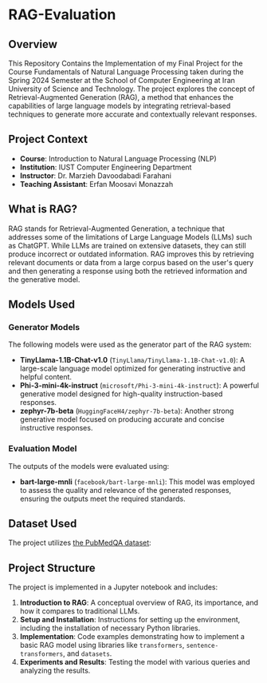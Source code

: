 # RAG-Evaluation

## Overview
This Repository Contains the Implementation of my Final Project for the Course Fundamentals of Natural Language Processing taken during the Spring 2024 Semester at the School of Computer Engineering at Iran University of Science and Technology. The project explores the concept of Retrieval-Augmented Generation (RAG), a method that enhances the capabilities of large language models by integrating retrieval-based techniques to generate more accurate and contextually relevant responses.

## Project Context

- **Course**: Introduction to Natural Language Processing (NLP)
- **Institution**: IUST Computer Engineering Department
- **Instructor**: Dr. Marzieh Davoodabadi Farahani
- **Teaching Assistant**: Erfan Moosavi Monazzah

## What is RAG?

RAG stands for Retrieval-Augmented Generation, a technique that addresses some of the limitations of Large Language Models (LLMs) such as ChatGPT. While LLMs are trained on extensive datasets, they can still produce incorrect or outdated information. RAG improves this by retrieving relevant documents or data from a large corpus based on the user's query and then generating a response using both the retrieved information and the generative model.

## Models Used

### Generator Models

The following models were used as the generator part of the RAG system:

- **TinyLlama-1.1B-Chat-v1.0** (`TinyLlama/TinyLlama-1.1B-Chat-v1.0`): A large-scale language model optimized for generating instructive and helpful content.
- **Phi-3-mini-4k-instruct** (`microsoft/Phi-3-mini-4k-instruct`): A powerful generative model designed for high-quality instruction-based responses.
- **zephyr-7b-beta** (`HuggingFaceH4/zephyr-7b-beta`): Another strong generative model focused on producing accurate and concise instructive responses.

### Evaluation Model

The outputs of the models were evaluated using:

- **bart-large-mnli** (`facebook/bart-large-mnli`): This model was employed to assess the quality and relevance of the generated responses, ensuring the outputs meet the required standards.

## Dataset Used
The project utilizes [the PubMedQA dataset](https://huggingface.co/datasets/qiaojin/PubMedQA):

## Project Structure
The project is implemented in a Jupyter notebook and includes:

1. **Introduction to RAG**: A conceptual overview of RAG, its importance, and how it compares to traditional LLMs.
2. **Setup and Installation**: Instructions for setting up the environment, including the installation of necessary Python libraries.
3. **Implementation**: Code examples demonstrating how to implement a basic RAG model using libraries like `transformers`, `sentence-transformers`, and `datasets`.
4. **Experiments and Results**: Testing the model with various queries and analyzing the results.

